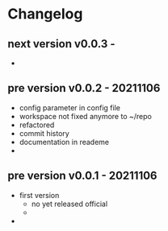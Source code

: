 
# Changelog

## next version v0.0.3 - 

- 


## pre version v0.0.2 - 20211106

- config parameter in config file
- workspace not fixed anymore to ~/repo
- refactored 
- commit history
- documentation in reademe
- 


## pre version v0.0.1 - 20211106

- first version 
  - no yet released official 
  - 
-
